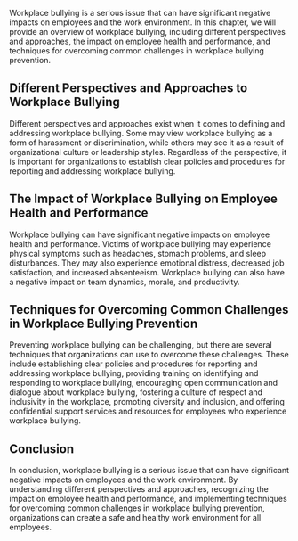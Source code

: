 
Workplace bullying is a serious issue that can have significant negative impacts on employees and the work environment. In this chapter, we will provide an overview of workplace bullying, including different perspectives and approaches, the impact on employee health and performance, and techniques for overcoming common challenges in workplace bullying prevention.

Different Perspectives and Approaches to Workplace Bullying
-----------------------------------------------------------

Different perspectives and approaches exist when it comes to defining and addressing workplace bullying. Some may view workplace bullying as a form of harassment or discrimination, while others may see it as a result of organizational culture or leadership styles. Regardless of the perspective, it is important for organizations to establish clear policies and procedures for reporting and addressing workplace bullying.

The Impact of Workplace Bullying on Employee Health and Performance
-------------------------------------------------------------------

Workplace bullying can have significant negative impacts on employee health and performance. Victims of workplace bullying may experience physical symptoms such as headaches, stomach problems, and sleep disturbances. They may also experience emotional distress, decreased job satisfaction, and increased absenteeism. Workplace bullying can also have a negative impact on team dynamics, morale, and productivity.

Techniques for Overcoming Common Challenges in Workplace Bullying Prevention
----------------------------------------------------------------------------

Preventing workplace bullying can be challenging, but there are several techniques that organizations can use to overcome these challenges. These include establishing clear policies and procedures for reporting and addressing workplace bullying, providing training on identifying and responding to workplace bullying, encouraging open communication and dialogue about workplace bullying, fostering a culture of respect and inclusivity in the workplace, promoting diversity and inclusion, and offering confidential support services and resources for employees who experience workplace bullying.

Conclusion
----------

In conclusion, workplace bullying is a serious issue that can have significant negative impacts on employees and the work environment. By understanding different perspectives and approaches, recognizing the impact on employee health and performance, and implementing techniques for overcoming common challenges in workplace bullying prevention, organizations can create a safe and healthy work environment for all employees.
